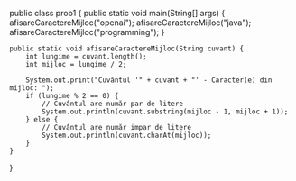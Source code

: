 public class prob1 {
    public static void main(String[] args) {
        afisareCaractereMijloc("openai");
        afisareCaractereMijloc("java");
        afisareCaractereMijloc("programming");
    }

    public static void afisareCaractereMijloc(String cuvant) {
        int lungime = cuvant.length();
        int mijloc = lungime / 2;

        System.out.print("Cuvântul '" + cuvant + "' - Caracter(e) din mijloc: ");
        if (lungime % 2 == 0) {
            // Cuvântul are număr par de litere
            System.out.println(cuvant.substring(mijloc - 1, mijloc + 1));
        } else {
            // Cuvântul are număr impar de litere
            System.out.println(cuvant.charAt(mijloc));
        }
    }
}
